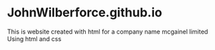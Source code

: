 # JohnWilberforce.github.io
This is website created with html for a company name mcgainel limited
Using html and css
